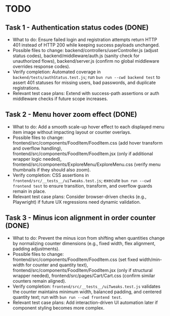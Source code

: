 # TODO

## Task 1 - Authentication status codes (DONE)

- What to do: Ensure failed login and registration attempts return HTTP 401 instead of HTTP 200 while keeping success payloads unchanged.
- Possible files to change: backend/controllers/userController.js (adjust status codes), backend/middleware/auth.js (sanity check for unauthorized flows), backend/server.js (confirm no global middleware overrides response codes).
- Verify completion: Automated coverage in `backend/tests/authStatus.test.js`; run `bun run --cwd backend test` to assert 401 statuses for missing users, bad passwords, and duplicate registrations.
- Relevant test case plans: Extend with success-path assertions or auth middleware checks if future scope increases.

## Task 2 - Menu hover zoom effect (DONE)

- What to do: Add a smooth scale-up hover effect to each displayed menu item image without impacting layout or counter overlays.
- Possible files to change: frontend/src/components/FoodItem/FoodItem.css (add hover transform and overflow handling), frontend/src/components/FoodItem/FoodItem.jsx (only if additional wrapper logic needed), frontend/src/components/ExploreMenu/ExploreMenu.css (verify menu thumbnails if they should also zoom).
- Verify completion: CSS assertions in `frontend/src/__tests__/uiTweaks.test.js`; execute `bun run --cwd frontend test` to ensure transition, transform, and overflow guards remain in place.
- Relevant test case plans: Consider browser-driven checks (e.g., Playwright) if future UX regressions need dynamic validation.

## Task 3 - Minus icon alignment in order counter (DONE)

- What to do: Prevent the minus icon from shifting when quantities change by normalizing counter dimensions (e.g., fixed width, flex alignment, padding adjustments).
- Possible files to change: frontend/src/components/FoodItem/FoodItem.css (set fixed width/min-width for counter and quantity text), frontend/src/components/FoodItem/FoodItem.jsx (only if structural wrapper needed), frontend/src/pages/Cart/Cart.css (confirm similar counters remain aligned).
- Verify completion: `frontend/src/__tests__/uiTweaks.test.js` validates the counter maintains minimum width, balanced padding, and centered quantity text; run with `bun run --cwd frontend test`.
- Relevant test case plans: Add interaction-driven UI automation later if component styling becomes more complex.
